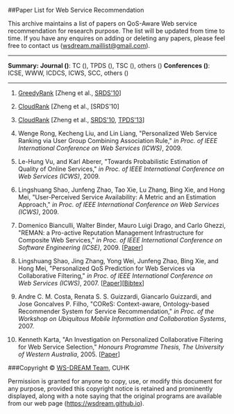 ##Paper List for Web Service Recommendation

This archive maintains a list of papers on QoS-Aware Web service recommendation for research purpose. The list will be updated from time to time. If you have any enquires on adding or deleting any papers, please feel free to contact us (wsdream.maillist@gmail.com).

---

**Summary:** 
**Journal ()**: TC (), TPDS (), TSC (), others ()
**Conferences ()**: ICSE, WWW, ICDCS, ICWS, SCC, others ()

---

1. [GreedyRank](https://github.com/WS-DREAM/WSRec/tree/master/Ranking-based/GreedyRank) [Zheng et al., [SRDS'10](http://ieeexplore.ieee.org/xpls/abs_all.jsp?arnumber=5623393)] 
2. [CloudRank](https://github.com/WS-DREAM/WSRec/tree/master/Ranking-based/CloudRank) [Zheng et al., [SRDS'10]
3. [CloudRank](https://github.com/WS-DREAM/WSRec/tree/master/Ranking-based/CloudRank) [Zheng et al., [SRDS'10](http://ieeexplore.ieee.org/xpls/abs_all.jsp?arnumber=5623393), [TPDS'13](http://ieeexplore.ieee.org/xpls/abs_all.jsp?arnumber=6320550)] 


1. Wenge Rong, Kecheng Liu, and Lin Liang, "Personalized Web Service Ranking via User Group Combining Association Rule," *in Proc. of IEEE International Conference on Web Services (ICWS)*, 2009.
1. Le-Hung Vu, and Karl Aberer, "Towards Probabilistic Estimation of Quality of Online Services," *in Proc. of IEEE International Conference on Web Services (ICWS)*, 2009.
1. Lingshuang Shao, Junfeng Zhao, Tao Xie, Lu Zhang, Bing Xie, and Hong Mei, "User-Perceived Service Availability: A Metric and an Estimation Approach," *in Proc. of IEEE International Conference on Web Services (ICWS)*, 2009.
1. Domenico Bianculli, Walter Binder, Mauro Luigi Drago, and Carlo Ghezzi, "REMAN: a Pro-active Reputation Management Infrastructure for Composite Web Services," *in Proc. of IEEE International Conference on Software Engineering (ICSE)*, 2009. [[Paper](http://ieeexplore.ieee.org/xpl/abstractAuthors.jsp?arnumber=5070571)]
1. Lingshuang Shao, Jing Zhang, Yong Wei, Junfeng Zhao, Bing Xie, and Hong Mei, "Personalized QoS Prediction for Web Services via Collaborative Filtering," *in Proc. of IEEE International Conference on Web Services (ICWS)*, 2007. [[Paper](http://ieeexplore.ieee.org/xpls/abs_all.jsp?arnumber=4279629)][[Bibtex](http://dblp.uni-trier.de/rec/bibtex/conf/icws/ShaoZWZXM07)]
1. Andre C. M. Costa, Renata S. S. Guizzardi, Giancarlo Guizzardi, and Jose Goncalves P. Filho, "COReS: Context-aware, Ontology-based Recommender System for Service Recommendation," *in Proc. of the Workshop on Ubiquitous Mobile Information and Collaboration Systems*, 2007.
1. Kenneth Karta, "An Investigation on Personalized Collaborative Filtering for Web Service Selection," *Honours Programme Thesis, The University of Western Australia*, 2005. [[Paper](http://citeseerx.ist.psu.edu/viewdoc/summary?doi=10.1.1.90.6961)]




###Copyright &copy;
[WS-DREAM Team](http://wsdream.github.io), CUHK

Permission is granted for anyone to copy, use, or modify this document for any purpose, provided this copyright notice is retained and prominently displayed, along with a note saying that the original programs are available from our web page (https://wsdream.github.io). 

